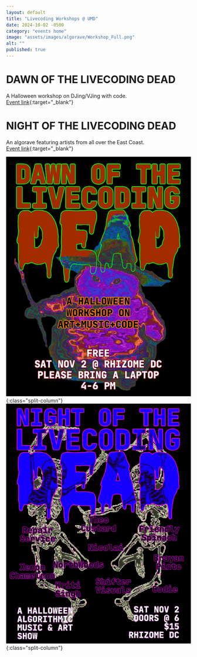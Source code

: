 ```yaml
---
layout: default
title: "Livecoding Workshops @ UMD"
date: 2024-10-02 -0500
category: "events home"
image: "assets/images/algorave/Workshop_Full.png"
alt: ""
published: true
---
```


# DAWN OF THE LIVECODING DEAD

A Halloween workshop on DJing/VJing with code.   
[Event link](https://www.rhizomedc.org/new-events/2024/11/2/dawn-of-the-livecoding-dead-workshop){:target="_blank"}

# NIGHT OF THE LIVECODING DEAD

An algorave featuring artists from all over the East Coast.  
[Event link](https://www.rhizomedc.org/new-events/2024/11/2/-night-of-the-livecoding-dead-show-){:target="_blank"}

![](assets/images/algorave/Workshop_Full.png){:class="split-column"}
![](assets/images/algorave/Show_Full.png){:class="split-column"}